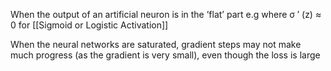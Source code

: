 When the output of an artificial neuron is in the ’flat’ part
e.g where σ ′ (z) ≈ 0 for [[Sigmoid or Logistic Activation]]

When the neural networks are saturated, gradient steps may not make much progress (as the gradient is very small), even though the loss is large